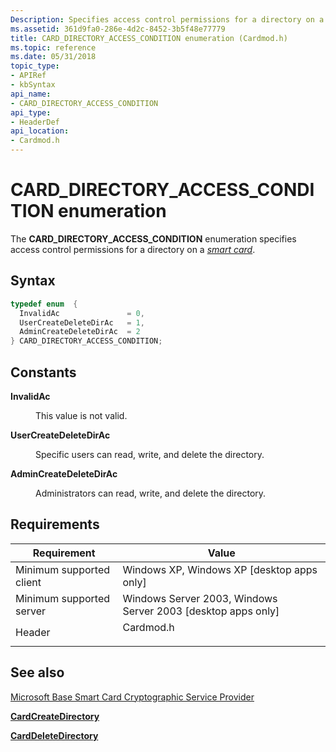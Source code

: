 ```yaml
---
Description: Specifies access control permissions for a directory on a smart card.
ms.assetid: 361d9fa0-286e-4d2c-8452-3b5f48e77779
title: CARD_DIRECTORY_ACCESS_CONDITION enumeration (Cardmod.h)
ms.topic: reference
ms.date: 05/31/2018
topic_type: 
- APIRef
- kbSyntax
api_name: 
- CARD_DIRECTORY_ACCESS_CONDITION
api_type: 
- HeaderDef
api_location: 
- Cardmod.h
---
```


# CARD\_DIRECTORY\_ACCESS\_CONDITION enumeration

The **CARD\_DIRECTORY\_ACCESS\_CONDITION** enumeration specifies access control permissions for a directory on a [*smart card*](../secgloss/s-gly.md).

## Syntax


```C++
typedef enum  { 
  InvalidAc               = 0,
  UserCreateDeleteDirAc   = 1,
  AdminCreateDeleteDirAc  = 2
} CARD_DIRECTORY_ACCESS_CONDITION;
```



## Constants

<dl> <dt>

<span id="InvalidAc"></span><span id="invalidac"></span><span id="INVALIDAC"></span>**InvalidAc**
</dt> <dd>

This value is not valid.

</dd> <dt>

<span id="UserCreateDeleteDirAc"></span><span id="usercreatedeletedirac"></span><span id="USERCREATEDELETEDIRAC"></span>**UserCreateDeleteDirAc**
</dt> <dd>

Specific users can read, write, and delete the directory.

</dd> <dt>

<span id="AdminCreateDeleteDirAc"></span><span id="admincreatedeletedirac"></span><span id="ADMINCREATEDELETEDIRAC"></span>**AdminCreateDeleteDirAc**
</dt> <dd>

Administrators can read, write, and delete the directory.

</dd> </dl>

## Requirements



| Requirement | Value |
|-------------------------------------|--------------------------------------------------------------------------------------|
| Minimum supported client<br/> | Windows XP, Windows XP \[desktop apps only\]<br/>                              |
| Minimum supported server<br/> | Windows Server 2003, Windows Server 2003 \[desktop apps only\]<br/>            |
| Header<br/>                   | <dl> <dt>Cardmod.h</dt> </dl> |



## See also

<dl> <dt>

[Microsoft Base Smart Card Cryptographic Service Provider](/previous-versions/windows/desktop/secsmart/microsoft-base-smart-card-cryptographic-service-provider)
</dt> <dt>

[**CardCreateDirectory**](/previous-versions/windows/desktop/secsmart/cardcreatedirectory)
</dt> <dt>

[**CardDeleteDirectory**](/previous-versions/windows/desktop/secsmart/carddeletedirectory)
</dt> </dl>

 

 
